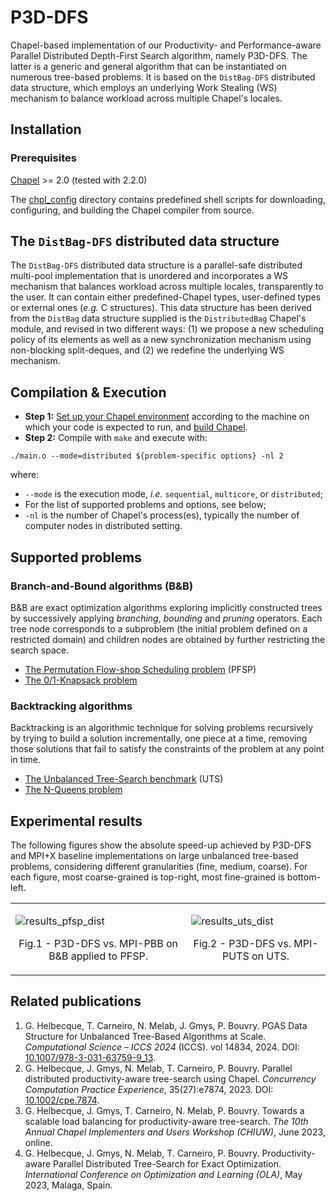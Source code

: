 # P3D-DFS
Chapel-based implementation of our Productivity- and Performance-aware Parallel Distributed Depth-First Search algorithm, namely P3D-DFS. The latter is a generic and general algorithm that can be instantiated on numerous tree-based problems. It is based on the `DistBag-DFS` distributed data structure, which employs an underlying Work Stealing (WS) mechanism to balance workload across multiple Chapel's locales.

## Installation

### Prerequisites

[Chapel](https://chapel-lang.org/) >= 2.0 (tested with 2.2.0)

The [chpl_config](./chpl_config) directory contains predefined shell scripts for downloading, configuring, and building the Chapel compiler from source.

## The `DistBag-DFS` distributed data structure
The `DistBag-DFS` distributed data structure is a parallel-safe distributed multi-pool implementation that is unordered and incorporates a WS mechanism that balances workload across multiple locales, transparently to the user. It can contain either predefined-Chapel types, user-defined types or external ones (*e.g.* C structures).
This data structure has been derived from the `DistBag` data structure supplied is the `DistributedBag` Chapel's module, and revised in two different ways: (1) we propose a new scheduling policy of its elements as well as a new synchronization mechanism using non-blocking split-deques, and (2) we redefine the underlying WS mechanism.

## Compilation & Execution
- **Step 1:** [Set up your Chapel environment](https://chapel-lang.org/docs/usingchapel/chplenv.html) according to the machine on which your code is expected to run, and [build Chapel](https://chapel-lang.org/docs/usingchapel/building.html).
- **Step 2:** Compile with `make` and execute with:
```
./main.o --mode=distributed ${problem-specific options} -nl 2
```
where:
- `--mode` is the execution mode, *i.e.* `sequential`, `multicore`, or `distributed`;
- For the list of supported problems and options, see below;
- `-nl` is the number of Chapel's process(es), typically the number of computer nodes in distributed setting.

## Supported problems

### Branch-and-Bound algorithms (B&B)
B&B are exact optimization algorithms exploring implicitly constructed trees by successively applying *branching*, *bounding* and *pruning* operators. Each tree node corresponds to a subproblem (the initial problem defined on a restricted domain) and children nodes are obtained by further restricting the search space.

- [The Permutation Flow-shop Scheduling problem](./benchmarks/PFSP) (PFSP)
- [The 0/1-Knapsack problem](./benchmarks/Knapsack)

### Backtracking algorithms
Backtracking is an algorithmic technique for solving problems recursively by trying to build a solution incrementally, one piece at a time, removing those solutions that fail to satisfy the constraints of the problem at any point in time.

- [The Unbalanced Tree-Search benchmark](./benchmarks/UTS) (UTS)
- [The N-Queens problem](./benchmarks/NQueens)

## Experimental results

The following figures show the absolute speed-up achieved by P3D-DFS and MPI+X baseline implementations on large unbalanced tree-based
problems, considering different granularities (fine, medium, coarse). For each figure, most coarse-grained is top-right, most
fine-grained is bottom-left.

<table><tr><td>

![results_pfsp_dist](https://github.com/Guillaume-Helbecque/P3D-DFS/assets/72358009/b8a99db2-9b3c-49ec-8fad-33d6e5020af1)
<p align = "center">
Fig.1 - P3D-DFS vs. MPI-PBB on B&B applied to PFSP.
</p>

</td><td>

![results_uts_dist](https://github.com/Guillaume-Helbecque/P3D-DFS/assets/72358009/bd603a08-46d1-4829-a92f-7f15cf72970b)
<p align = "center">
Fig.2 - P3D-DFS vs. MPI-PUTS on UTS.
</p>

</td></tr></table>

## Related publications
1. G. Helbecque, T. Carneiro, N. Melab, J. Gmys, P. Bouvry. PGAS Data Structure for Unbalanced Tree-Based Algorithms at Scale. *Computational Science – ICCS 2024* (ICCS). vol 14834, 2024. DOI: [10.1007/978-3-031-63759-9_13](https://doi.org/10.1007/978-3-031-63759-9_13).
2. G. Helbecque, J. Gmys, N. Melab, T. Carneiro, P. Bouvry. Parallel distributed productivity-aware tree-search using Chapel. *Concurrency Computation Practice Experience*, 35(27):e7874, 2023. DOI: [10.1002/cpe.7874](https://onlinelibrary.wiley.com/doi/10.1002/cpe.7874).
3. G. Helbecque, J. Gmys, T. Carneiro, N. Melab, P. Bouvry. Towards a scalable load balancing for productivity-aware tree-search. *The 10th Annual Chapel Implementers and Users Workshop (CHIUW)*, June 2023, online.
4. G. Helbecque, J. Gmys, N. Melab, T. Carneiro, P. Bouvry. Productivity-aware Parallel Distributed Tree-Search for Exact Optimization. *International Conference on Optimization and Learning (OLA)*, May 2023, Malaga, Spain.

